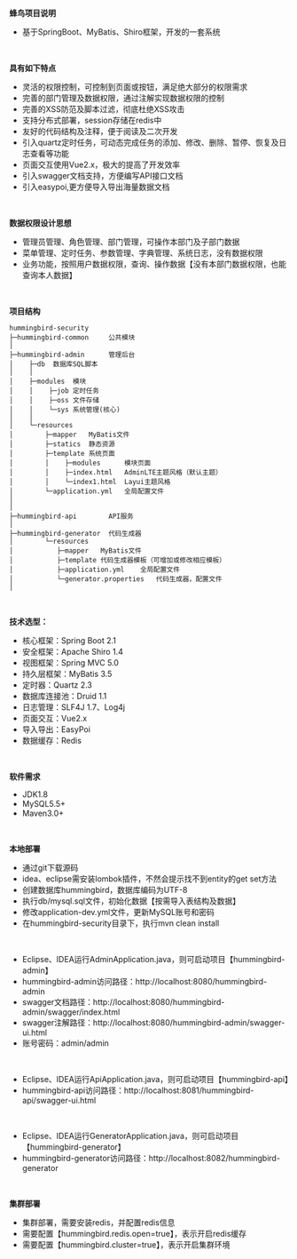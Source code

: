 **蜂鸟项目说明** 
- 基于SpringBoot、MyBatis、Shiro框架，开发的一套系统
<br>

**具有如下特点** 
- 灵活的权限控制，可控制到页面或按钮，满足绝大部分的权限需求
- 完善的部门管理及数据权限，通过注解实现数据权限的控制
- 完善的XSS防范及脚本过滤，彻底杜绝XSS攻击
- 支持分布式部署，session存储在redis中
- 友好的代码结构及注释，便于阅读及二次开发
- 引入quartz定时任务，可动态完成任务的添加、修改、删除、暂停、恢复及日志查看等功能
- 页面交互使用Vue2.x，极大的提高了开发效率
- 引入swagger文档支持，方便编写API接口文档
- 引入easypoi,更方便导入导出海量数据文档

<br>

**数据权限设计思想** 
- 管理员管理、角色管理、部门管理，可操作本部门及子部门数据
- 菜单管理、定时任务、参数管理、字典管理、系统日志，没有数据权限
- 业务功能，按照用户数据权限，查询、操作数据【没有本部门数据权限，也能查询本人数据】

<br> 

**项目结构** 
```
hummingbird-security
├─hummingbird-common     公共模块
│ 
├─hummingbird-admin      管理后台
│    ├─db  数据库SQL脚本
│    │ 
│    ├─modules  模块
│    │    ├─job 定时任务
│    │    ├─oss 文件存储
│    │    └─sys 系统管理(核心)
│    │ 
│    └─resources 
│        ├─mapper   MyBatis文件
│        ├─statics  静态资源
│        ├─template 系统页面
│        │    ├─modules      模块页面
│        │    ├─index.html   AdminLTE主题风格（默认主题）
│        │    └─index1.html  Layui主题风格
│        └─application.yml   全局配置文件
│       
│ 
├─hummingbird-api        API服务
│ 
├─hummingbird-generator  代码生成器
│        └─resources 
│           ├─mapper   MyBatis文件
│           ├─template 代码生成器模板（可增加或修改相应模板）
│           ├─application.yml    全局配置文件
│           └─generator.properties   代码生成器，配置文件
│
```

<br>

 **技术选型：** 
- 核心框架：Spring Boot 2.1
- 安全框架：Apache Shiro 1.4
- 视图框架：Spring MVC 5.0
- 持久层框架：MyBatis 3.5
- 定时器：Quartz 2.3
- 数据库连接池：Druid 1.1
- 日志管理：SLF4J 1.7、Log4j
- 页面交互：Vue2.x
- 导入导出：EasyPoi
- 数据缓存：Redis

<br>

 **软件需求** 
- JDK1.8
- MySQL5.5+
- Maven3.0+

<br>

 **本地部署**
- 通过git下载源码
- idea、eclipse需安装lombok插件，不然会提示找不到entity的get set方法
- 创建数据库hummingbird，数据库编码为UTF-8
- 执行db/mysql.sql文件，初始化数据【按需导入表结构及数据】
- 修改application-dev.yml文件，更新MySQL账号和密码
- 在hummingbird-security目录下，执行mvn clean install
<br>

- Eclipse、IDEA运行AdminApplication.java，则可启动项目【hummingbird-admin】
- hummingbird-admin访问路径：http://localhost:8080/hummingbird-admin
- swagger文档路径：http://localhost:8080/hummingbird-admin/swagger/index.html
- swagger注解路径：http://localhost:8080/hummingbird-admin/swagger-ui.html
- 账号密码：admin/admin

<br>

- Eclipse、IDEA运行ApiApplication.java，则可启动项目【hummingbird-api】
- hummingbird-api访问路径：http://localhost:8081/hummingbird-api/swagger-ui.html

<br>

- Eclipse、IDEA运行GeneratorApplication.java，则可启动项目【hummingbird-generator】
- hummingbird-generator访问路径：http://localhost:8082/hummingbird-generator


<br>

 **集群部署**
- 集群部署，需要安装redis，并配置redis信息
- 需要配置【hummingbird.redis.open=true】，表示开启redis缓存
- 需要配置【hummingbird.cluster=true】，表示开启集群环境

<br>

<br>